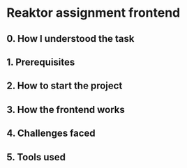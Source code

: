 # Reaktor assignment frontend

## 0. How I understood the task

## 1. Prerequisites

## 2. How to start the project

## 3. How the frontend works


## 4. Challenges faced





## 5. Tools used
